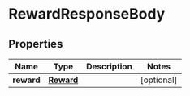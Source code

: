 # RewardResponseBody

## Properties
Name | Type | Description | Notes
------------ | ------------- | ------------- | -------------
**reward** | [**Reward**](Reward.md) |  | [optional] 


